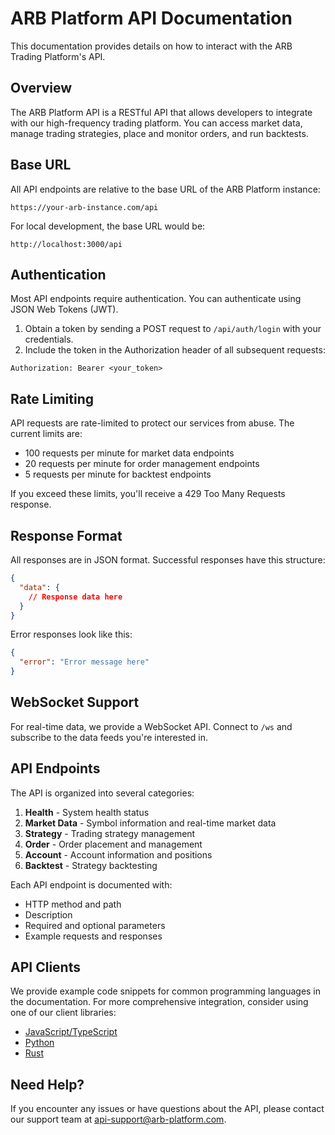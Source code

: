 # ARB Platform API Documentation

This documentation provides details on how to interact with the ARB Trading Platform's API.

## Overview

The ARB Platform API is a RESTful API that allows developers to integrate with our high-frequency trading platform. You can access market data, manage trading strategies, place and monitor orders, and run backtests.

## Base URL

All API endpoints are relative to the base URL of the ARB Platform instance:

```
https://your-arb-instance.com/api
```

For local development, the base URL would be:

```
http://localhost:3000/api
```

## Authentication

Most API endpoints require authentication. You can authenticate using JSON Web Tokens (JWT).

1. Obtain a token by sending a POST request to `/api/auth/login` with your credentials.
2. Include the token in the Authorization header of all subsequent requests:

```
Authorization: Bearer <your_token>
```

## Rate Limiting

API requests are rate-limited to protect our services from abuse. The current limits are:

- 100 requests per minute for market data endpoints
- 20 requests per minute for order management endpoints
- 5 requests per minute for backtest endpoints

If you exceed these limits, you'll receive a 429 Too Many Requests response.

## Response Format

All responses are in JSON format. Successful responses have this structure:

```json
{
  "data": {
    // Response data here
  }
}
```

Error responses look like this:

```json
{
  "error": "Error message here"
}
```

## WebSocket Support

For real-time data, we provide a WebSocket API. Connect to `/ws` and subscribe to the data feeds you're interested in.

## API Endpoints

The API is organized into several categories:

1. **Health** - System health status
2. **Market Data** - Symbol information and real-time market data
3. **Strategy** - Trading strategy management
4. **Order** - Order placement and management
5. **Account** - Account information and positions
6. **Backtest** - Strategy backtesting

Each API endpoint is documented with:
- HTTP method and path
- Description
- Required and optional parameters
- Example requests and responses

## API Clients

We provide example code snippets for common programming languages in the documentation. For more comprehensive integration, consider using one of our client libraries:

- [JavaScript/TypeScript](https://github.com/arb-platform/arb-api-js)
- [Python](https://github.com/arb-platform/arb-api-python)
- [Rust](https://github.com/arb-platform/arb-api-rust)

## Need Help?

If you encounter any issues or have questions about the API, please contact our support team at api-support@arb-platform.com. 